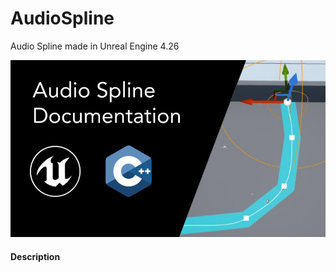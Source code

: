 # AudioSpline
Audio Spline made in Unreal Engine 4.26

![](Documentation/Images/Image01.jpg)

#### Description
